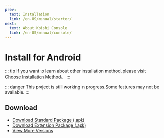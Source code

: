 ```yaml
---
prev:
  text: Installation
  link: /en-US/manual/starter/
next:
  text: About Koishi Console
  link: /en-US/manual/console/
---
```


# Install for Android

::: tip
If you want to learn about other installation method, please visit [Choose Installation Method](./index.md)。
:::

::: danger
This project is still working in progress.Some features may not be available.
:::

## Download

- [Download Standard Package (.apk)](https://k.ilharp.cc/android-lite.apk)
- [Download Extension Package (.apk)](https://k.ilharp.cc/android-full.apk)
- [View More Versions](https://github.com/koishijs/koishi-android/releases)
